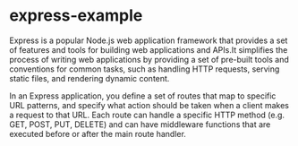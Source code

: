 # express-example
Express is a popular Node.js web application framework that provides a set of features and tools for building web applications and APIs.It simplifies the process of writing web applications by providing a set of pre-built tools and conventions for common tasks, such as handling HTTP requests, serving static files, and rendering dynamic content.

In an Express application, you define a set of routes that map to specific URL patterns, and specify what action should be taken when a client makes a request to that URL. Each route can handle a specific HTTP method (e.g. GET, POST, PUT, DELETE) and can have middleware functions that are executed before or after the main route handler.

